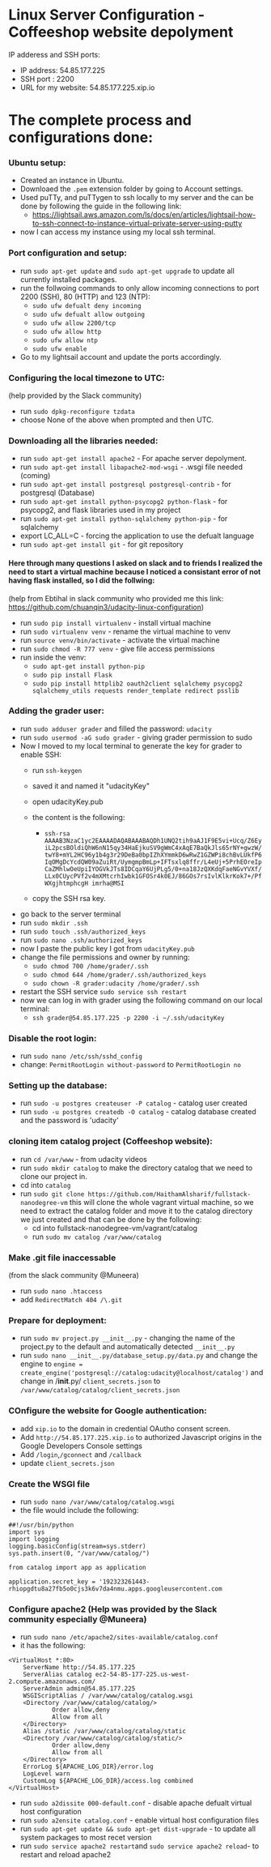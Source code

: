 # Linux Server Configuration - Coffeeshop website depolyment
IP adderess and SSH ports:
- IP address: 54.85.177.225
- SSH port : 2200
- URL for my website: 54.85.177.225.xip.io
# The complete process and configurations done:
### Ubuntu setup:
- Created an instance in Ubuntu.
- Downloaed the `.pem` extension folder by going to Account settings.
- Used puTTy, and puTTygen to ssh locally to my server and the can be done by following the guide in the following link:
  - https://lightsail.aws.amazon.com/ls/docs/en/articles/lightsail-how-to-ssh-connect-to-instance-virtual-private-server-using-putty
- now I can access my instance using my local ssh terminal.

### Port configuration and setup:
- run `sudo apt-get update` and `sudo apt-get upgrade` to update all currently installed packages.
- run the follwoing commands to only allow incoming connections to port 2200 (SSH), 80 (HTTP) and 123 (NTP):
  - `sudo ufw defualt deny incoming`
  - `sudo ufw defualt allow outgoing`
  - `sudo ufw allow 2200/tcp`
  - `sudo ufw allow http`
  - `sudo ufw allow ntp`
  - `sudo ufw enable`
- Go to my lightsail account and update the ports accordingly.

### Configuring the local timezone to UTC:
(help provided by the Slack community)
- run `sudo dpkg-reconfigure tzdata` 
- choose None of the above when prompted and then UTC.

### Downloading all the libraries needed:
- run `sudo apt-get install apache2` - For apache server depolyment.
- run `sudo apt-get install libapache2-mod-wsgi` - .wsgi file needed (coming)
- run `sudo apt-get install postgresql postgresql-contrib` - for postgresql (Database)
- run `sudo apt-get install python-psycopg2 python-flask` - for psycopg2, and flask libraries used in my project
- run `sudo apt-get install python-sqlalchemy python-pip` - for sqlalchemy
- export LC_ALL=C - forcing the application to use the defualt language 
- run `sudo apt-get install git` - for git repository

#### Here through many questions I asked on slack and to friends I realized the need to start a virtual machine because I noticed a consistant error of not having flask installed, so I did the follwing:
(help from Ebtihal in slack community who provided me this link: https://github.com/chuanqin3/udacity-linux-configuration)
- run `sudo pip install virtualenv` - install virtual machine
- run `sudo virtualenv venv` - rename the virtual machine to venv
- run `source venv/bin/activate` - activate the virtual machine
- run `sudo chmod -R 777 venv` - give file access permissions
- run inside the venv:
  - `sudo apt-get install python-pip`
  - `sudo pip install Flask`
  - `sudo pip install httplib2 oauth2client sqlalchemy psycopg2 sqlalchemy_utils requests render_template redirect psslib`

### Adding the grader user:
- run `sudo adduser grader` and filled the password: `udacity`
- run `sudo usermod -aG sudo grader` - giving grader permission to sudo
- Now I moved to my local terminal to generate the key for grader to enable SSH:
  - run `ssh-keygen`
  - saved it and named it "udacityKey"
  - open udacityKey.pub
  - the content is the following:
    - ``` ssh-rsa AAAAB3NzaC1yc2EAAAADAQABAAABAQDh1UNQ2tih9aAJ1F9E5vi+Ucq/Z6EyiL2pcsBOldiQhW6nN15qy34HaEjkuSV9gWmC4xAqE7BaQkJls65rNY+gwzW/twY8+mYL2HC96y1b4g3r29DeBa0bpIZhXYmmkD6wRwZ1GZWPi8chBvLUkfP6IqOMgDcYcdQW09aZuiRt/UymgmpBmLp+IFTsxlq8ffr/L4eUj+5PrhEOreIpCaZMhlwOeUpiIYOGVkJTs8IDCqaY6UjPLg5/0+na18JzQXKdqFaeNGvYVXf/LLx0CUycPVf2v4mXMtcrhIwbk1GFOSr4k0EJ/86GOs7rsIvlKlkrKok7+/PfWXgjhtmphcgH imrha@MSI ```

  - copy the SSH rsa key.
- go back to the server terminal
- run `sudo mkdir .ssh`
- run `sudo touch .ssh/authorized_keys`
- run `sudo nano .ssh/authorized_keys`
- now I paste the public key I got from `udacityKey.pub`
- change the file permissions and owner by running:
  - `sudo chmod 700 /home/grader/.ssh`
  - `sudo chmod 644 /home/grader/.ssh/authorized_keys`
  - `sudo chown -R grader:udacity /home/grader/.ssh`
- restart the SSH service `sudo service ssh restart`
- now we can log in with grader using the following command on our local terminal:
  - `ssh grader@54.85.177.225 -p 2200 -i ~/.ssh/udacityKey`

### Disable the root login:
- run `sudo nano /etc/ssh/sshd_config`
- change: `PermitRootLogin without-password` to `PermitRootLogin no`

### Setting up the database:
- run `sudo -u postgres createuser -P catalog` - catalog user created
- run `sudo -u postgres createdb -O catalog` - catalog database created and the password is 'udacity'

### cloning item catalog project (Coffeeshop website):
- run `cd /var/www` - from udacity videos
- run `sudo mkdir catalog` to make the directory catalog that we need to clone our project in.
- cd into `catalog`
- run `sudo git clone https://github.com/HaithamAlsharif/fullstack-nanodegree-vm` this will clone the whole vagrant virtual machine, so we need to extract the catalog folder and move it to the catalog directory we just created and that can be done by the following:
  - cd into fullstack-nanodegree-vm/vagrant/catalog
  - run `sudo mv catalog /var/www/catalog`
### Make .git file inaccessable
(from the slack community @Muneera)
- run `sudo nano .htaccess`
- add `RedirectMatch 404 /\.git`

### Prepare for deployment:
- run `sudo mv project.py __init__.py` - changing the name of the project.py to the default and automatically detected `__init__.py` 
- run `sudo nano __init__.py/database_setup.py/data.py` and change the engine to `engine = create_engine('postgresql://catalog:udacity@localhost/catalog')` and change in /__init__.py/ `client_secrets.json` to `/var/www/catalog/catalog/client_secrets.json`

### COnfigure the website for Google authentication:
- add `xip.io` to the domain in credential OAutho consent screen.
- Add `http://54.85.177.225.xip.io` to authorized Javascript origins in the Google Developers Console settings
- Add `/login`,`/gconnect` and `/callback`
- update `client_secrets.json`

### Create the WSGI file
- run `sudo nano /var/www/catalog/catalog.wsgi`
- the file would include the following:
```
##!/usr/bin/python
import sys
import logging
logging.basicConfig(stream=sys.stderr)
sys.path.insert(0, "/var/www/catalog/")

from catalog import app as application

application.secret_key = '192323261443-rhiopgdtu8a27fb5o0cjs3k6v7da4nmu.apps.googleusercontent.com
```
### Configure apache2 (Help was provided by the Slack community especially @Muneera)
- run `sudo nano /etc/apache2/sites-available/catalog.conf`
- it has the following:
```
<VirtualHost *:80>
    ServerName http://54.85.177.225
    ServerAlias catalog ec2-54-85-177-225.us-west-2.compute.amazonaws.com/
    ServerAdmin admin@54.85.177.225
    WSGIScriptAlias / /var/www/catalog/catalog.wsgi
    <Directory /var/www/catalog/catalog/>
            Order allow,deny
            Allow from all
    </Directory>
    Alias /static /var/www/catalog/catalog/static
    <Directory /var/www/catalog/catalog/static/>
            Order allow,deny
            Allow from all
    </Directory>
    ErrorLog ${APACHE_LOG_DIR}/error.log
    LogLevel warn
    CustomLog ${APACHE_LOG_DIR}/access.log combined
</VirtualHost>
```
- run `sudo a2dissite 000-default.conf` - disable apache defualt virtual host configuration 
- run `sudo a2ensite catalog.conf` -  enable virtual host configuration files
- run `sudo apt-get update && sudo apt-get dist-upgrade` - to update all system packages to most recet version
- run `sudo service apache2 restart`and `sudo service apache2 reload`- to restart and reload apache2
